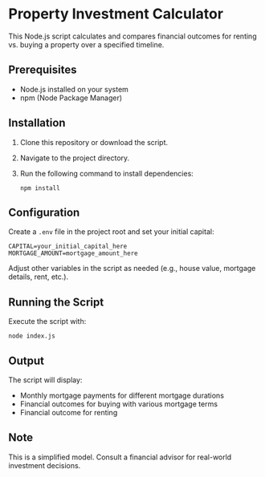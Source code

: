 # Property Investment Calculator

This Node.js script calculates and compares financial outcomes for renting vs. buying a property over a specified timeline.

## Prerequisites

- Node.js installed on your system
- npm (Node Package Manager)

## Installation

1. Clone this repository or download the script.
2. Navigate to the project directory.
3. Run the following command to install dependencies:

   ```
   npm install
   ```

## Configuration

Create a `.env` file in the project root and set your initial capital:

```
CAPITAL=your_initial_capital_here
MORTGAGE_AMOUNT=mortgage_amount_here
```

Adjust other variables in the script as needed (e.g., house value, mortgage details, rent, etc.).

## Running the Script

Execute the script with:

```
node index.js
```

## Output

The script will display:

- Monthly mortgage payments for different mortgage durations
- Financial outcomes for buying with various mortgage terms
- Financial outcome for renting

## Note

This is a simplified model. Consult a financial advisor for real-world investment decisions.
